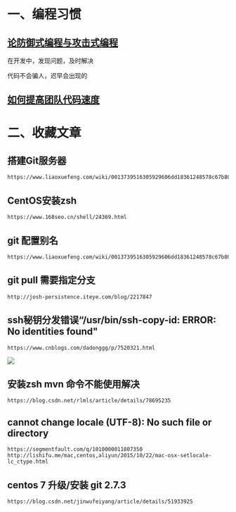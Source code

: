 # 一、编程习惯

## [论防御式编程与攻击式编程](https://www.cnblogs.com/kmsfan/p/3841595.html)

在开发中，发现问题，及时解决<br>

代码不会骗人，迟早会出现的

## [如何提高团队代码速度](https://mp.weixin.qq.com/s/NEs8zO14ZgLTWwyUIwMyqQ)



# 二、收藏文章

## 搭建Git服务器

~~~
https://www.liaoxuefeng.com/wiki/0013739516305929606dd18361248578c67b8067c8c017b000/00137583770360579bc4b458f044ce7afed3df579123eca000
~~~

## CentOS安装zsh

~~~
https://www.168seo.cn/shell/24369.html
~~~

## git 配置别名
~~~
https://www.liaoxuefeng.com/wiki/0013739516305929606dd18361248578c67b8067c8c017b000/001375234012342f90be1fc4d81446c967bbdc19e7c03d3000
~~~
## git pull 需要指定分支
~~~
http://josh-persistence.iteye.com/blog/2217847
~~~
## ssh秘钥分发错误“/usr/bin/ssh-copy-id: ERROR: No identities found"
~~~
https://www.cnblogs.com/dadonggg/p/7520321.html
~~~

![](https://i.loli.net/2018/09/09/5b949279d78e2.png)

## 安装zsh mvn 命令不能使用解决
~~~
https://blog.csdn.net/rlmls/article/details/78695235
~~~
## cannot change locale (UTF-8): No such file or directory
~~~
https://segmentfault.com/q/1010000011807350
http://lishifu.me/mac,centos,aliyun/2015/10/22/mac-osx-setlocale-lc_ctype.html
~~~

## centos 7 升级/安装 git 2.7.3
~~~
https://blog.csdn.net/jinwufeiyang/article/details/51933925
~~~
## 
